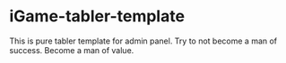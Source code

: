 # iGame-tabler-template
This is pure tabler template for admin panel. Try to not become a man of success. Become a man of value.
